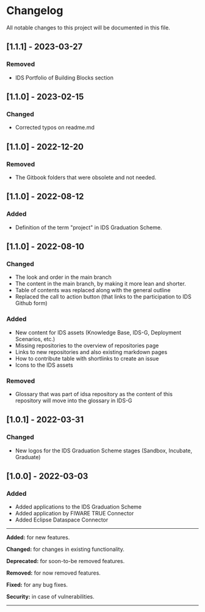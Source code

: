 
# Changelog
All notable changes to this project will be documented in this file.

## [1.1.1] - 2023-03-27
### Removed
- IDS Portfolio of Building Blocks section

## [1.1.0] - 2023-02-15
### Changed
- Corrected typos on readme.md 

## [1.1.0] - 2022-12-20
### Removed
- The Gitbook folders that were obsolete and not needed.

## [1.1.0] - 2022-08-12
### Added
- Definition of the term "project" in IDS Graduation Scheme. 

## [1.1.0] - 2022-08-10
### Changed
- The look and order in the main branch
- The content in the main branch, by making it more lean and shorter.
- Table of contents was replaced along with the general outline 
- Replaced the call to action button (that links to the participation to IDS Github form)

### Added
- New content for IDS assets (Knowledge Base, IDS-G, Deployment Scenarios, etc.)
- Missing repositories to the overview of repositories page
- Links to new repositories and also existing markdown pages
- How to contribute table with shortlinks to create an issue
- Icons to the IDS assets

### Removed
- Glossary that was part of idsa repository as the content of this repository will move into the glossary in IDS-G

## [1.0.1] - 2022-03-31
### Changed
- New logos for the IDS Graduation Scheme stages (Sandbox, Incubate, Graduate)

## [1.0.0] - 2022-03-03
### Added
- Added applications to the IDS Graduation Scheme
- Added application by FIWARE TRUE Connector
- Added Eclipse Dataspace Connector


---

**Added:** for new features.

**Changed:** for changes in existing functionality.

**Deprecated:** for soon-to-be removed features.

**Removed:** for now removed features.

**Fixed:** for any bug fixes.

**Security:** in case of vulnerabilities.

---
